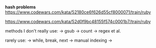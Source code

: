 **hash problems**
https://www.codewars.com/kata/52180ce6f626d55cf8000071/train/ruby

https://www.codewars.com/kata/52d0f9bc48155f574c0001b7/train/ruby



methods I don't really use:
-> gsub
-> count
-> regex et al.

rarely use:
-> while, break, next
-> manual indexing
-> 
